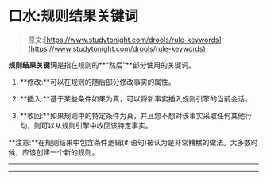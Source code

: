 # 口水:规则结果关键词

> 原文:[https://www.studytonight.com/drools/rule-keywords](https://www.studytonight.com/drools/rule-keywords)

**规则结果关键词**是指在规则的**“然后”**部分使用的关键词。

1.  **修改:**可以在规则的随后部分修改事实的属性。

3.  **插入:**基于某些条件如果为真，可以将新事实插入规则引擎的当前会话。

5.  **收回:**如果规则中的特定条件为真，并且您不想对该事实采取任何其他行动，则可以从规则引擎中收回该特定事实。

**注意:**在规则结果中包含条件逻辑(if 语句)被认为是非常糟糕的做法。大多数时候，应该创建一个新的规则。

* * *

* * *